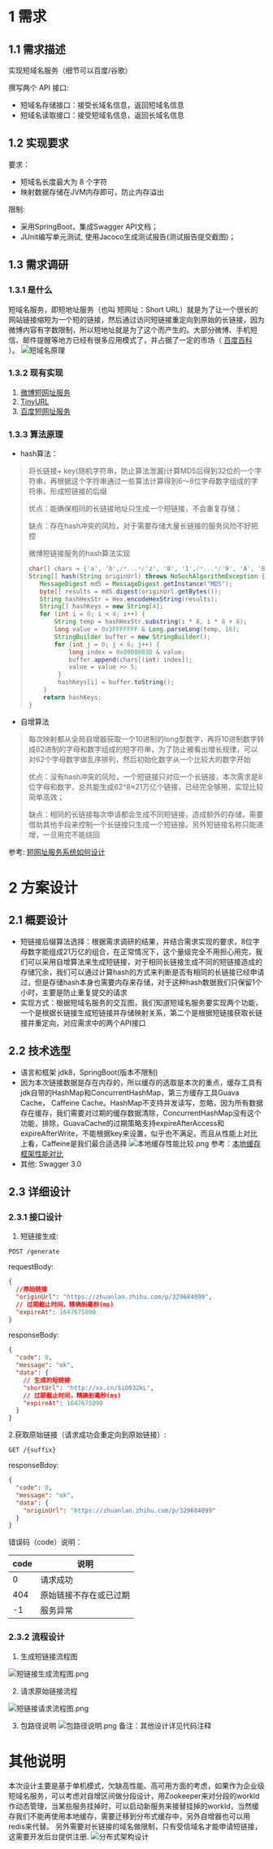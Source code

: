 # 1 需求

## 1.1 需求描述

实现短域名服务（细节可以百度/谷歌）

撰写两个 API 接口:

- 短域名存储接口：接受长域名信息，返回短域名信息
- 短域名读取接口：接受短域名信息，返回长域名信息

## 1.2 实现要求

要求：

- 短域名长度最大为 8 个字符
- 映射数据存储在JVM内存即可，防止内存溢出

限制:

- 采用SpringBoot，集成Swagger API文档；
- JUnit编写单元测试, 使用Jacoco生成测试报告(测试报告提交截图)；

## 1.3 需求调研

### 1.3.1 是什么

短域名服务，即短地址服务（也叫 短网址：Short
URL）就是为了让一个很长的网站链接缩短为一个短的链接，然后通过访问短链接重定向到原始的长链接，因为微博内容有字数限制，所以短地址就是为了这个而产生的。大部分微博、手机短信、邮件提醒等地方已经有很多应用模式了，并占据了一定的市场（
[百度百科](https://baike.baidu.com/item/%E7%9F%AD%E5%9C%B0%E5%9D%80/2760921?fr=aladdin)
）。
![短域名原理](短域名原理-1.png)

### 1.3.2 现有实现

1. [微博短网址服务](https://sina.lt/index.html)
2. [TinyURL](https://tinyurl.com/app/)
3. [百度短网址服务](https://dwz.cn/console/operation)

### 1.3.3 算法原理

- hash算法：

> 将长链接+ key(随机字符串，防止算法泄漏)计算MD5后得到32位的一个字符串，再根据这个字符串通过一些算法计算得到6～8位字母数字组成的字符串，形成短链接的后缀
>
>优点：能确保相同的长链接地址只生成一个短链接，不会重复存储；
>
>缺点：存在hash冲突的风险，对于需要存储大量长链接的服务风险不好把控
>
>微博短链接服务的hash算法实现
>```java
>char[] chars = {'a', 'b',/*...*/'z', '0', '1',/*...*/'9', 'A', 'B', 'C',/*...*/'Z'};
>String[] hash(String originUrl) throws NoSuchAlgorithmException {
>    MessageDigest md5 = MessageDigest.getInstance("MD5");
>    byte[] results = md5.digest(originUrl.getBytes());
>    String hashHexStr = Hex.encodeHexString(results);
>    String[] hashKeys = new String[4];
>    for (int i = 0; i < 4; i++) {
>        String temp = hashHexStr.substring(i * 8, i * 8 + 8);
>        long value = 0x3FFFFFFF & Long.parseLong(temp, 16);
>        StringBuilder buffer = new StringBuilder();
>        for (int j = 0; j < 6; j++) {
>            long index = 0x0000003D & value;
>            buffer.append(chars[(int) index]);
>            value = value >> 5;
>         }
>         hashKeys[i] = buffer.toString();
>     }
>     return hashKeys;
>}
>```

- 自增算法

> 每次映射都从全局自增器获取一个10进制的long型数字，再将10进制数字转成62进制的字母和数字组成的短字符串，为了防止被看出增长规律，可以对62个字母数字做乱序排列，然后初始化数字从一个比较大的数字开始
>
> 优点：没有hash冲突的风险，一个短链接只对应一个长链接，本次需求是8位字母和数字，总共能生成62^8≈21万亿个链接，已经完全够用，实现比较简单高效；
>
> 缺点：相同的长链接每次申请都会生成不同短链接，造成额外的存储，需要借助其他手段来控制一个长链接只生成一个短链接。另外短链接名称只能递增，一旦用完不能绕回

参考:
[短网址服务系统如何设计](https://www.jianshu.com/p/d1cb7a51e7e5)

# 2 方案设计

## 2.1 概要设计

- 短链接后缀算法选择：根据需求调研的结果，并结合需求实现的要求，8位字母数字能组成21万亿的组合，在正常情况下，这个量级完全不用担心用完，我们可以采用自增算法来生成短链接，对于相同长链接生成不同的短链接造成的存储冗余，我们可以通过计算hash的方式来判断是否有相同的长链接已经申请过，但是存储hash本身也需要内存来存储，对于这种hash数据我们只保留1个小时，主要是防止重复提交的请求
- 实现方式：根据短域名服务的交互图，我们知道短域名服务要实现两个功能，一个是根据长链接生成短链接并存储映射关系，第二个是根据短链接获取长链接并重定向，对应需求中的两个API接口

## 2.2 技术选型

- 语言和框架 jdk8，SpringBoot(版本不限制)
- 因为本次链接数据是存在内存的，所以缓存的选取是本次的重点，缓存工具有jdk自带的HashMap和ConcurrentHashMap，第三方缓存工具Guava Cache， Caffeine
  Cache。HashMap不支持并发读写，忽略，因为所有数据存在缓存，我们需要对过期的缓存数据清除，ConcurrentHashMap没有这个功能，排除，GuavaCache的过期策略支持expireAfterAccess和expireAfterWrite，不能根据key来设置，似乎也不满足。而且从性能上对比上看，Caffeine是我们最合适选择
  ![本地缓存性能比较.png](本地缓存性能比较.png)
  参考：[本地缓存框架性能对比](https://www.cnblogs.com/cnndevelop/p/13429962.html)
- 其他: Swagger 3.0

## 2.3 详细设计

### 2.3.1 接口设计

1. 短链接生成:
```
POST /generate
```
requestBody:
```json
{
  //原始链接
  "originUrl": "https://zhuanlan.zhihu.com/p/329684099",
  // 过期截止时间，精确到毫秒(ms)
  "expireAt": 1647675090
}
```
responseBody:
```json
{
  "code": 0,
  "message": "ok",
  "data": {
    // 生成的短链接
    "shortUrl": "http://xx.cn/SiO932kL",
    // 过期截止时间，精确到毫秒(ms)
    "expireAt": 1647675090
  }
}
```
2.获取原始链接（请求成功会重定向到原始链接）: 
```
GET /{suffix}
```
responseBdoy:
```json
{
  "code": 0,
  "message": "ok",
  "data": {
    "originUrl": "https://zhuanlan.zhihu.com/p/329684099"
  }
}
```
错误码（code）说明：

| code | 说明  |                
| ---- | -----|
| 0    |请求成功| 
| 404  |原始链接不存在或已过期| 
| -1   | 服务异常|
### 2.3.2 流程设计
1. 生成短链接流程图

![短链接生成流程图.png](短链接生成流程图.png)

2. 请求原始链接流程

![短链接请求流程图.png](短链接请求流程图.png)

3. 包路径说明
![包路径说明.png](包路径说明.png)
备注：其他设计详见代码注释
# 其他说明
本次设计主要是基于单机模式，欠缺高性能、高可用方面的考虑，如果作为企业级短域名服务，可以考虑对自增区间做分段设计，用Zookeeper来对分段的workId作动态管理，当某些服务挂掉时，可以启动新服务来接替挂掉的workId，当然缓存我们不能再使用本地缓存，需要迁移到分布式缓存中，另外自增器也可以用redis来代替。 另外需要对长链接的域名做限制，只有受信域名才能申请短链接，这需要开发后台提供注册.
![分布式架构设计](架构设计改进.jpg)